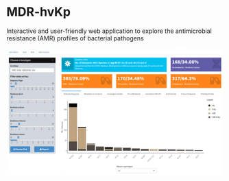 # MDR-hvKp
Interactive and user-friendly web application to explore the antimicrobial resistance (AMR) profiles of bacterial pathogens

![](www/MDR-HvKp.png)
